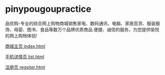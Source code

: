 # pinypougoupractice

品优购-专业的综合网上购物商城销售家电、数码通讯、电脑、家居百货、服装服饰、母婴、图书、食品等数万个品牌优质商品.便捷、诚信的服务，为您提供愉悦的网上购物体验!

[商城主页 index.html](https://cdn.jsdelivr.net/gh/tian-guo-guo/cdn@master/assets/picgoimg/20201209123333.png)

[手机详情页 list.html](https://cdn.jsdelivr.net/gh/tian-guo-guo/cdn@master/assets/picgoimg/20201209124230.png)

[注册页 regsiter.html](https://cdn.jsdelivr.net/gh/tian-guo-guo/cdn@master/assets/picgoimg/20201209124400.png)
